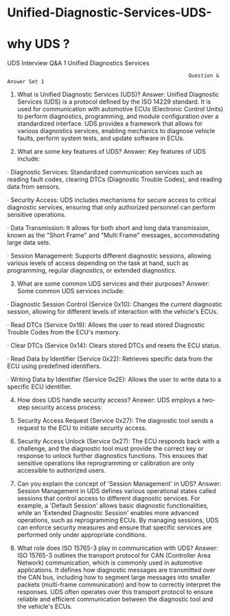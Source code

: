 # Unified-Diagnostic-Services-UDS-

# why UDS ? 

UDS Interview Q&A 1
                                                            Unified Diagnostics Services

                                                               Question & Answer Set 1

1. What is Unified Diagnostic Services (UDS)?
Answer:
Unified Diagnostic Services (UDS) is a protocol defined by the ISO 14229 standard. It is used for communication with automotive ECUs (Electronic Control Units) to perform diagnostics, programming, and module configuration over a standardized interface. UDS provides a framework that allows for various diagnostics services, enabling mechanics to diagnose vehicle faults, perform system tests, and update software in ECUs.

2. What are some key features of UDS?
Answer:
Key features of UDS include:

· Diagnostic Services: Standardized communication services such as reading fault codes, clearing DTCs (Diagnostic Trouble Codes), and reading data from sensors.

· Security Access: UDS includes mechanisms for secure access to critical diagnostic services, ensuring that only authorized personnel can perform sensitive operations.

· Data Transmission: It allows for both short and long data transmission, known as the "Short Frame" and "Multi Frame" messages, accommodating large data sets.

· Session Management: Supports different diagnostic sessions, allowing various levels of access depending on the task at hand, such as programming, regular diagnostics, or extended diagnostics.

3. What are some common UDS services and their purposes?
Answer:
Some common UDS services include:

· Diagnostic Session Control (Service 0x10): Changes the current diagnostic session, allowing for different levels of interaction with the vehicle's ECUs.

· Read DTCs (Service 0x19): Allows the user to read stored Diagnostic Trouble Codes from the ECU's memory.

· Clear DTCs (Service 0x14): Clears stored DTCs and resets the ECU status.

· Read Data by Identifier (Service 0x22): Retrieves specific data from the ECU using predefined identifiers.

· Writing Data by Identifier (Service 0x2E): Allows the user to write data to a specific ECU identifier.

4. How does UDS handle security access?
Answer:
UDS employs a two-step security access process:

1. Security Access Request (Service 0x27): The diagnostic tool sends a request to the ECU to initiate security access.

2. Security Access Unlock (Service 0x27): The ECU responds back with a challenge, and the diagnostic tool must provide the correct key or response to unlock further diagnostics functions. This ensures that sensitive operations like reprogramming or calibration are only accessible to authorized users.

5. Can you explain the concept of 'Session Management' in UDS?
Answer:
Session Management in UDS defines various operational states called sessions that control access to different diagnostic services. For example, a 'Default Session' allows basic diagnostic functionalities, while an 'Extended Diagnostic Session' enables more advanced operations, such as reprogramming ECUs. By managing sessions, UDS can enforce security measures and ensure that specific services are performed only under appropriate conditions.

6. What role does ISO 15765-3 play in communication with UDS?
Answer:
ISO 15765-3 outlines the transport protocol for CAN (Controller Area Network) communication, which is commonly used in automotive applications. It defines how diagnostic messages are transmitted over the CAN bus, including how to segment large messages into smaller packets (multi-frame communication) and how to correctly interpret the responses. UDS often operates over this transport protocol to ensure reliable and efficient communication between the diagnostic tool and the vehicle's ECUs.
